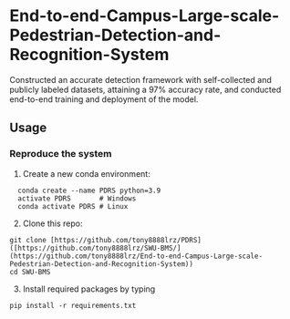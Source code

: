 # End-to-end-Campus-Large-scale-Pedestrian-Detection-and-Recognition-System
Constructed an accurate detection framework with self-collected and publicly labeled datasets, attaining a 97% accuracy rate, and conducted end-to-end training and deployment of the model.  
 

## Usage
### Reproduce the system
1. Create a new conda environment:
```{py}
  conda create --name PDRS python=3.9
  activate PDRS       # Windows
  conda activate PDRS # Linux
```
2. Clone this repo:
```
git clone [https://github.com/tony8888lrz/PDRS]([https://github.com/tony8888lrz/SWU-BMS/](https://github.com/tony8888lrz/End-to-end-Campus-Large-scale-Pedestrian-Detection-and-Recognition-System))
cd SWU-BMS
```
3. Install required packages by typing
```
pip install -r requirements.txt
```

